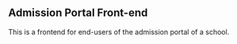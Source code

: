 ## Admission Portal Front-end
This is a frontend for end-users of the admission portal of a school. 